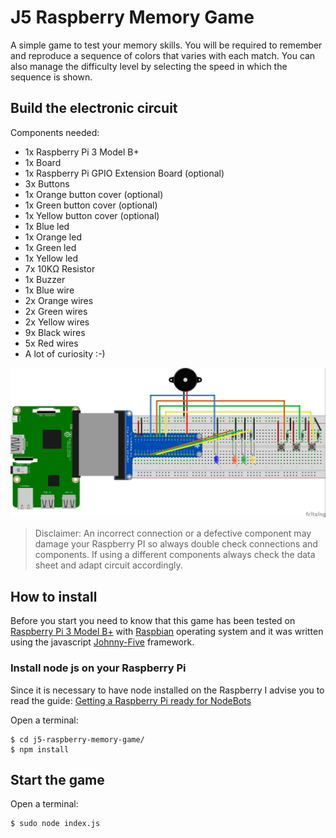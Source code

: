 # J5 Raspberry Memory Game

A simple game to test your memory skills. You will be required to remember and reproduce a sequence of colors that varies with each match. You can also manage the difficulty level by selecting the speed in which the sequence is shown.

## Build the electronic circuit

Components needed:

- 1x Raspberry Pi 3 Model B+
- 1x Board
- 1x Raspberry Pi GPIO Extension Board (optional)
- 3x Buttons
- 1x Orange button cover (optional)
- 1x Green button cover (optional)
- 1x Yellow button cover (optional)
- 1x Blue led
- 1x Orange led
- 1x Green led
- 1x Yellow led
- 7x 10KΩ Resistor
- 1x Buzzer
- 1x Blue wire
- 2x Orange wires
- 2x Green wires
- 2x Yellow wires
- 9x Black wires
- 5x Red wires
- A lot of curiosity :-)

![J5 Raspberry Memory Game Schematic](j5-raspberry-memory-game.jpg)

> Disclaimer: An incorrect connection or a defective component may damage your Raspberry PI so always double check connections and components. If using a different components always check the data sheet and adapt circuit accordingly.

## How to install

Before you start you need to know that this game has been tested on [Raspberry Pi 3 Model B+](https://www.raspberrypi.org/products/raspberry-pi-3-model-b-plus/) with [Raspbian](https://www.raspberrypi.org/downloads/raspbian/) operating system and it was written using the javascript [Johnny-Five](http://johnny-five.io/) framework.

### Install node js on your Raspberry Pi

Since it is necessary to have node installed on the Raspberry I advise you to read the guide: [Getting a Raspberry Pi ready for NodeBots](https://github.com/nebrius/raspi-io/wiki/Getting-a-Raspberry-Pi-ready-for-NodeBots)

Open a terminal:

```console
$ cd j5-raspberry-memory-game/
$ npm install
```

## Start the game

Open a terminal:

```console
$ sudo node index.js
```
